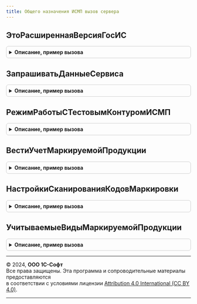 ```yaml
---
title: Общего назначения ИСМП вызов сервера
---
```



## ЭтоРасширеннаяВерсияГосИС
<details style="margin: 1em 0; padding: 0.5em; border: 1px solid #ccc; border-radius: 6px;">

<summary style="font-weight: bold; cursor: pointer;">Описание, пример вызова</summary>

```bsl

Функция ЭтоРасширеннаяВерсияГосИС() Экспорт
```

Пример вызова
```bsl
Результат = ОбщегоНазначенияИСМПВызовСервера.ЭтоРасширеннаяВерсияГосИС() 
```
</details>

## ЗапрашиватьДанныеСервиса
<details style="margin: 1em 0; padding: 0.5em; border: 1px solid #ccc; border-radius: 6px;">

<summary style="font-weight: bold; cursor: pointer;">Описание, пример вызова</summary>

```bsl

//Возвращает признак запроса данных из сервиса ИС МП.
//
//Возвращаемое значение:
//   Булево - Истина, в случае необходимости запроса данных сервиса.
//
Функция ЗапрашиватьДанныеСервиса() Экспорт
```

Пример вызова
```bsl
Результат = ОбщегоНазначенияИСМПВызовСервера.ЗапрашиватьДанныеСервиса() 
```
</details>

## РежимРаботыСТестовымКонтуромИСМП
<details style="margin: 1em 0; padding: 0.5em; border: 1px solid #ccc; border-radius: 6px;">

<summary style="font-weight: bold; cursor: pointer;">Описание, пример вызова</summary>

```bsl

// Возвращает признак включения режима работы с тестовым контуром ИС МП
//
// Возвращаемое значение:
//  Булево - Истина, если включен режим работы с тестовым контуром ИС МП.
//
Функция РежимРаботыСТестовымКонтуромИСМП() Экспорт
```

Пример вызова
```bsl
Результат = ОбщегоНазначенияИСМПВызовСервера.РежимРаботыСТестовымКонтуромИСМП() 
```
</details>

## ВестиУчетМаркируемойПродукции
<details style="margin: 1em 0; padding: 0.5em; border: 1px solid #ccc; border-radius: 6px;">

<summary style="font-weight: bold; cursor: pointer;">Описание, пример вызова</summary>

```bsl

// Возвращает признак ведения учета маркируемой продукци переданного вида.
//
// Параметры:
//  ВидМаркируемойПродукции - ПеречислениеСсылка.ВидыПродукцииИС - вид маркируемой продукции
// Возвращаемое значение:
// 	Булево - признак ведения учета маркируемой продукции переданного вида.
//
Функция ВестиУчетМаркируемойПродукции(ВидМаркируемойПродукции = Неопределено) Экспорт
```

Пример вызова
```bsl
Результат = ОбщегоНазначенияИСМПВызовСервера.ВестиУчетМаркируемойПродукции(ВидМаркируемойПродукции);
```
</details>

## НастройкиСканированияКодовМаркировки
<details style="margin: 1em 0; padding: 0.5em; border: 1px solid #ccc; border-radius: 6px;">

<summary style="font-weight: bold; cursor: pointer;">Описание, пример вызова</summary>

```bsl

// Возвращает настройки сканирования кодов маркировки ИС МП.
//
// Возвращаемое значение:
//  Булево - Истина, в случае необходимости контроля статусов.
Функция НастройкиСканированияКодовМаркировки() Экспорт
```

Пример вызова
```bsl
Результат = ОбщегоНазначенияИСМПВызовСервера.НастройкиСканированияКодовМаркировки() 
```
</details>

## УчитываемыеВидыМаркируемойПродукции
<details style="margin: 1em 0; padding: 0.5em; border: 1px solid #ccc; border-radius: 6px;">

<summary style="font-weight: bold; cursor: pointer;">Описание, пример вызова</summary>

```bsl

//Возвращает учитываемые виды маркируемой продукции.
//  При вызове с параметрами -только находящиеся в тестовом/обязательном периоде эксплуатации.
//
//Параметры:
//   НаДату - Неопределено - все учитываемые
//          - Дата - требуется получение только видов продукции в тестовом/обязательном периоде на указанную дату
//   ТестовыйПериод - Булево - признак тестового периода
//
// Возвращаемое значение:
//   ФиксированныйМассив Из ПеречислениеСсылка.ВидыПродукцииИС - учитываемые виды маркируемой продукции.
//
Функция УчитываемыеВидыМаркируемойПродукции(НаДату = Неопределено, ТестовыйПериод = Ложь) Экспорт
```

Пример вызова
```bsl
Результат = ОбщегоНазначенияИСМПВызовСервера.УчитываемыеВидыМаркируемойПродукции(НаДату, ТестовыйПериод);
```
</details>

---

© 2024, **ООО 1С-Софт**  
Все права защищены. Эта программа и сопроводительные материалы предоставляются  
в соответствии с условиями лицензии [Attribution 4.0 International (CC BY 4.0)](https://creativecommons.org/licenses/by/4.0/legalcode).

---
